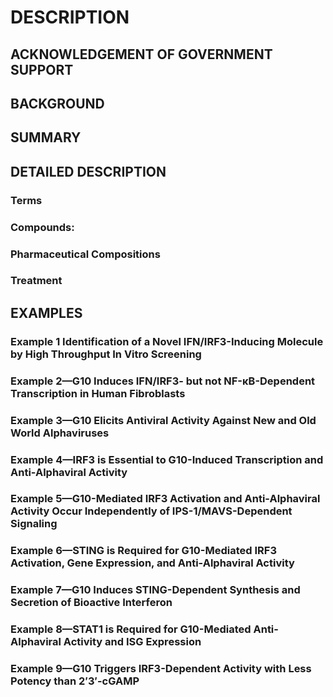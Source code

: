 # DESCRIPTION

## ACKNOWLEDGEMENT OF GOVERNMENT SUPPORT

## BACKGROUND

## SUMMARY

## DETAILED DESCRIPTION

### Terms

### Compounds:

### Pharmaceutical Compositions

### Treatment

## EXAMPLES

### Example 1 Identification of a Novel IFN/IRF3-Inducing Molecule by High Throughput In Vitro Screening

### Example 2—G10 Induces IFN/IRF3- but not NF-κB-Dependent Transcription in Human Fibroblasts

### Example 3—G10 Elicits Antiviral Activity Against New and Old World Alphaviruses

### Example 4—IRF3 is Essential to G10-Induced Transcription and Anti-Alphaviral Activity

### Example 5—G10-Mediated IRF3 Activation and Anti-Alphaviral Activity Occur Independently of IPS-1/MAVS-Dependent Signaling

### Example 6—STING is Required for G10-Mediated IRF3 Activation, Gene Expression, and Anti-Alphaviral Activity

### Example 7—G10 Induces STING-Dependent Synthesis and Secretion of Bioactive Interferon

### Example 8—STAT1 is Required for G10-Mediated Anti-Alphaviral Activity and ISG Expression

### Example 9—G10 Triggers IRF3-Dependent Activity with Less Potency than 2′3′-cGAMP

